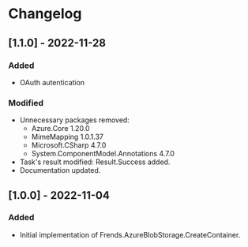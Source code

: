 # Changelog

## [1.1.0] - 2022-11-28
### Added
- OAuth autentication
### Modified
- Unnecessary packages removed:
	- Azure.Core 1.20.0
	- MimeMapping 1.0.1.37
	- Microsoft.CSharp 4.7.0
	- System.ComponentModel.Annotations 4.7.0
- Task's result modified: Result.Success added. 
- Documentation updated.

## [1.0.0] - 2022-11-04
### Added
- Initial implementation of Frends.AzureBlobStorage.CreateContainer.
